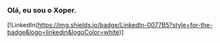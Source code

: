 ### Olá, eu sou o Xoper. 
[!LinkedIn(https://img.shields.io/badge/LinkedIn-0077B5?style=for-the-badge&logo=linkedin&logoColor=white)]
